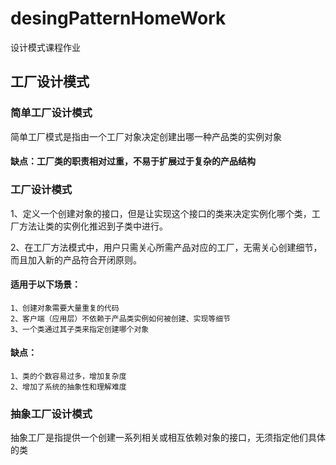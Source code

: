 # desingPatternHomeWork 
设计模式课程作业

## 工厂设计模式  
### 简单工厂设计模式
简单工厂模式是指由一个工厂对象决定创建出哪一种产品类的实例对象    
#### 缺点：工厂类的职责相对过重，不易于扩展过于复杂的产品结构
### 工厂设计模式
1、定义一个创建对象的接口，但是让实现这个接口的类来决定实例化哪个类，工厂方法让类的实例化推迟到子类中进行。

2、在工厂方法模式中，用户只需关心所需产品对应的工厂，无需关心创建细节，而且加入新的产品符合开闭原则。
#### 适用于以下场景：
    1、创建对象需要大量重复的代码
    2、客户端（应用层）不依赖于产品类实例如何被创建、实现等细节
    3、一个类通过其子类来指定创建哪个对象
#### 缺点：
    1、类的个数容易过多，增加复杂度
    2、增加了系统的抽象性和理解难度
    
### 抽象工厂设计模式
抽象工厂是指提供一个创建一系列相关或相互依赖对象的接口，无须指定他们具体的类
